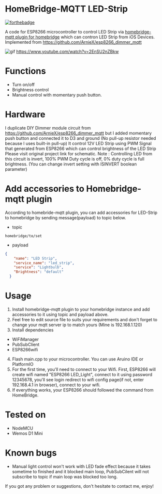 

# HomeBridge-MQTT LED-Strip

[![forthebadge](https://forthebadge.com/images/badges/built-with-love.svg)](https://forthebadge.com)

A code for ESP8266 microcontroller to control LED Strip via [homebridge-mqtt plugin for homebridge](https://github.com/cflurin/homebridge-mqtt) which can contron LED Strip from iOS Devices.
Implemented from https://github.com/ArnieX/esp8266_dimmer_mqtt

![gif](images/videotogif_2018.06.09_21.57.40.gif?raw=true)
https://www.youtube.com/watch?v=2EnSU2nZBkw

# Functions
 - Turn on/off
 - Brightness control 
 - Manual control with momentary push button.

# Hardware
I duplicate DIY Dimmer module circuit from https://github.com/ArnieX/esp8266_dimmer_mqtt but I added momentary push button and connected it to D3 and ground (No pull-up resistor needed because I uses built-in pull-up)
It control 12V LED Strip using PWM Signal that generated from ESP8266 which can control brightness of the LED Strip
Please visit original project link for schematic.
Note : Controlling LED from this circuit is invert, 100% PWM Duty cycle is off, 0% duty cycle is full brightness. (You can change invert setting with ISINVERT boolean parameter)

# Add accessories to Homebridge-mqtt plugin
According to homebride-mqtt plugin, you can add accessories for LED-Strip to homebridge by sending message(payload) to topic below.

 * topic
```url
homebridge/to/set
```

 * payload
```json
{
    "name": "LED Strip",
    "service_name": "led_strip",
    "service": "Lightbulb",
    "Brightness": "default"
  }
```

# Usage
 1. Install homebridge-mqtt plugin to your homebridge instance and add accessories to it using topic and payload above.
 2. Feel free to edit source file to suits your requirements and don't forget to change your mqtt server ip to match yours (Mine is 192.168.1.120)
 3. Install dependencies
  - WiFiManager
  - PubSubClient
  - ESP8266wifi
 4. Flash main.cpp to your microcontroller. You can use Aruino IDE or PlatformIO
 5. For the first time, you'll need to connect to your Wifi. First, ESP8266 will create wifi named "ESP8266 LED_Light", connect to it using password 12345678, you'll see login redirect to wifi config page(if not, enter 192.168.4.1 in browser), connect to your wifi.
 6. If everything works, your ESP8266 should followed the command from HomeBridge.


# Tested on
* NodeMCU
* Wemos D1 Mini

# Known bugs
 - Manual light control won't work with LED fade effect because it takes sometime to finished and it blocked main loop, PubSubCilent will not subscribe to topic if main loop was blocked too long.


If you got any problem or suggestions, don't hesitate to contact me, enjoy!


